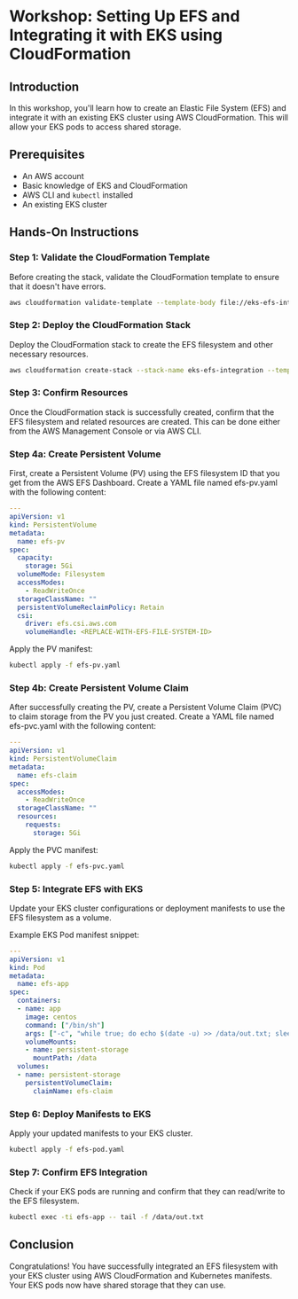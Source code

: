 # Workshop: Setting Up EFS and Integrating it with EKS using CloudFormation

## Introduction
In this workshop, you'll learn how to create an Elastic File System (EFS) and integrate it with an existing EKS cluster using AWS CloudFormation. This will allow your EKS pods to access shared storage.

## Prerequisites
- An AWS account
- Basic knowledge of EKS and CloudFormation
- AWS CLI and `kubectl` installed
- An existing EKS cluster

## Hands-On Instructions

### Step 1: Validate the CloudFormation Template

Before creating the stack, validate the CloudFormation template to ensure that it doesn't have errors.

```bash
aws cloudformation validate-template --template-body file://eks-efs-integration.yaml
```

### Step 2: Deploy the CloudFormation Stack

Deploy the CloudFormation stack to create the EFS filesystem and other necessary resources.

```bash
aws cloudformation create-stack --stack-name eks-efs-integration --template-body file://eks-efs-integration.yaml
```

### Step 3: Confirm Resources

Once the CloudFormation stack is successfully created, confirm that the EFS filesystem and related resources are created. This can be done either from the AWS Management Console or via AWS CLI.

### Step 4a: Create Persistent Volume
First, create a Persistent Volume (PV) using the EFS filesystem ID that you get from the AWS EFS Dashboard. Create a YAML file named efs-pv.yaml with the following content:

```yaml
---
apiVersion: v1
kind: PersistentVolume
metadata:
  name: efs-pv
spec:
  capacity:
    storage: 5Gi
  volumeMode: Filesystem
  accessModes:
    - ReadWriteOnce
  storageClassName: ""
  persistentVolumeReclaimPolicy: Retain
  csi:
    driver: efs.csi.aws.com
    volumeHandle: <REPLACE-WITH-EFS-FILE-SYSTEM-ID>
```

Apply the PV manifest:

```bash
kubectl apply -f efs-pv.yaml
```
### Step 4b: Create Persistent Volume Claim
After successfully creating the PV, create a Persistent Volume Claim (PVC) to claim storage from the PV you just created. Create a YAML file named efs-pvc.yaml with the following content:

```yaml
---
apiVersion: v1
kind: PersistentVolumeClaim
metadata:
  name: efs-claim
spec:
  accessModes:
    - ReadWriteOnce
  storageClassName: ""
  resources:
    requests:
      storage: 5Gi
```

Apply the PVC manifest:

```bash
kubectl apply -f efs-pvc.yaml
```
### Step 5: Integrate EFS with EKS

Update your EKS cluster configurations or deployment manifests to use the EFS filesystem as a volume.

Example EKS Pod manifest snippet:

```yaml
---
apiVersion: v1
kind: Pod
metadata:
  name: efs-app
spec:
  containers:
  - name: app
    image: centos
    command: ["/bin/sh"]
    args: ["-c", "while true; do echo $(date -u) >> /data/out.txt; sleep 2; done"]
    volumeMounts:
    - name: persistent-storage
      mountPath: /data
  volumes:
  - name: persistent-storage
    persistentVolumeClaim:
      claimName: efs-claim
```

### Step 6: Deploy Manifests to EKS

Apply your updated manifests to your EKS cluster.

```bash
kubectl apply -f efs-pod.yaml
```

### Step 7: Confirm EFS Integration

Check if your EKS pods are running and confirm that they can read/write to the EFS filesystem.

```bash
kubectl exec -ti efs-app -- tail -f /data/out.txt
```

## Conclusion
Congratulations! You have successfully integrated an EFS filesystem with your EKS cluster using AWS CloudFormation and Kubernetes manifests. Your EKS pods now have shared storage that they can use.
